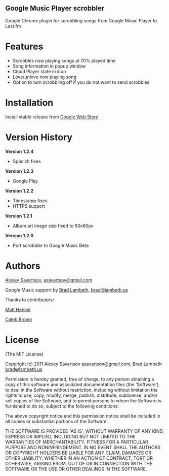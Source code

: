 Google Music Player scrobbler
-----------------------------

Google Chrome plugin for scrobbling songs from Google Music Player to Last.fm

Features
========

* Scrobbles now playing songs at 70% played time
* Song information in popup window
* Cloud Player state in icon
* Love/unlove now playing song
* Option to turn scrobbling off if you do not want to send scrobbles

Installation
============

Install stable release from [Google Web Store](https://chrome.google.com/webstore/detail/lhlmaloocaogaldcbpimhlbimmhaonep)

Version History
===============

**Version 1.2.4**

* Spanish fixes

**Version 1.2.3**

* Google Play

**Version 1.2.2**

* Timestamp fixes
* HTTPS support

**Version 1.2.1**

* Album art image size fixed to 60x60px

**Version 1.2.0**

* Port scrobbler to Google Music Beta

Authors
=======

[Alexey Savartsov](https://github.com/asavartsov), asavartsov@gmail.com

Google Music support by [Brad Lambeth](https://github.com/bradlambeth), brad@lambeth.us

Thanks to contributors:

[Matt Henkel](https://github.com/guildencrantz)

[Caleb Brown](https://github.com/kayluhb)

License
=======

(The MIT License)

Copyright (c) 2011 Alexey Savartsov <asavartsov@gmail.com>, Brad Lambeth <brad@lambeth.us>

Permission is hereby granted, free of charge, to any person obtaining
a copy of this software and associated documentation files (the
'Software'), to deal in the Software without restriction, including
without limitation the rights to use, copy, modify, merge, publish,
distribute, sublicense, and/or sell copies of the Software, and to
permit persons to whom the Software is furnished to do so, subject to
the following conditions:

The above copyright notice and this permission notice shall be
included in all copies or substantial portions of the Software.

THE SOFTWARE IS PROVIDED 'AS IS', WITHOUT WARRANTY OF ANY KIND,
EXPRESS OR IMPLIED, INCLUDING BUT NOT LIMITED TO THE WARRANTIES OF
MERCHANTABILITY, FITNESS FOR A PARTICULAR PURPOSE AND NONINFRINGEMENT.
IN NO EVENT SHALL THE AUTHORS OR COPYRIGHT HOLDERS BE LIABLE FOR ANY
CLAIM, DAMAGES OR OTHER LIABILITY, WHETHER IN AN ACTION OF CONTRACT,
TORT OR OTHERWISE, ARISING FROM, OUT OF OR IN CONNECTION WITH THE
SOFTWARE OR THE USE OR OTHER DEALINGS IN THE SOFTWARE.
